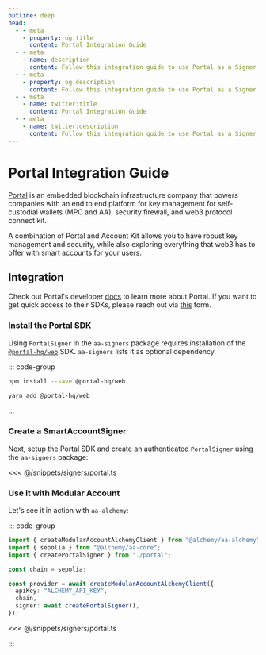 ```yaml
---
outline: deep
head:
  - - meta
    - property: og:title
      content: Portal Integration Guide
  - - meta
    - name: description
      content: Follow this integration guide to use Portal as a Signer with Account Kit, a vertically integrated stack for building apps that support ERC-4337 and ERC-6900.
  - - meta
    - property: og:description
      content: Follow this integration guide to use Portal as a Signer with Account Kit, a vertically integrated stack for building apps that support ERC-4337 and ERC-6900.
  - - meta
    - name: twitter:title
      content: Portal Integration Guide
  - - meta
    - name: twitter:description
      content: Follow this integration guide to use Portal as a Signer with Account Kit, a vertically integrated stack for building apps that support ERC-4337 and ERC-6900.
---
```


# Portal Integration Guide

[Portal](https://www.portalhq.io/) is an embedded blockchain infrastructure company that powers companies with an end to end platform for key management for self-custodial wallets (MPC and AA), security firewall, and web3 protocol connect kit.

A combination of Portal and Account Kit allows you to have robust key management and security, while also exploring everything that web3 has to offer with smart accounts for your users.

## Integration

Check out Portal's developer [docs](https://docs.portalhq.io/) to learn more about Portal. If you want to get quick access to their SDKs, please reach out via [this](https://form.typeform.com/to/AfPtKjj7?utm_source=AlchemyDocs&utm_medium=xxxxx&utm_campaign=xxxxx) form.

### Install the Portal SDK

Using `PortalSigner` in the `aa-signers` package requires installation of the [`@portal-hq/web`](https://docs.portalhq.io/sdk/web-beta) SDK. `aa-signers` lists it as optional dependency.

::: code-group

```bash [npm]
npm install --save @portal-hq/web
```

```bash [yarn]
yarn add @portal-hq/web
```

:::

### Create a SmartAccountSigner

Next, setup the Portal SDK and create an authenticated `PortalSigner` using the `aa-signers` package:

<<< @/snippets/signers/portal.ts

### Use it with Modular Account

Let's see it in action with `aa-alchemy`:

::: code-group

```ts [example.ts]
import { createModularAccountAlchemyClient } from "@alchemy/aa-alchemy";
import { sepolia } from "@alchemy/aa-core";
import { createPortalSigner } from "./portal";

const chain = sepolia;

const provider = await createModularAccountAlchemyClient({
  apiKey: "ALCHEMY_API_KEY",
  chain,
  signer: await createPortalSigner(),
});
```

<<< @/snippets/signers/portal.ts

:::
